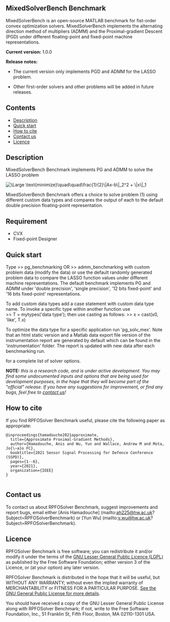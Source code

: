 ##  MixedSolverBench Benchmark

MixedSolverBench is an open-source MATLAB benchmark for fist-order convex optimization solvers. MixedSolverBench implements the alternating direction method of multipliers (ADMM) and the Proximal-gradient Descent (PGD) under different floating-point and fixed-point machine representations. 

**Current version:** 1.0.0

**Release notes:** 

* The current version only implements PGD and ADMM for the LASSO problem.

* Other first-order solvers and other problems will be added in future releases. 

## Contents
* [Description](#Description)
* [Quick start](#QuickStart)
* [How to cite](#References)
* [Contact us](#Contacts)
* [Licence](#Licence)


## Description<a name="Description"></a>

MixedSolverBench Benchmark implements PG and ADMM to solve the LASSO problem

<img src="https://latex.codecogs.com/svg.latex?\Large&space;(1)\quad\quad\text{minimize}\quad\quad\frac{1}{2}\|Ax-b\|_2^2+\|x\|_1" title="\Large \text{minimize}\quad\quad\frac{1}{2}\|Ax-b\|_2^2 + \|x\|_1" />

MixedSolverBench Benchmark offers a choice to solve problem (1) using different custom data types and compares the output of each to the default double precision floating-point representation.

## Requirement<a name="Requirement"></a>

* CVX
* Fixed-point Designer

## Quick start<a name="QuickStart"></a>

Type
 	>> pg_benchmarking
OR
	>> admm_benchmarking
with custom problem data (modify the data) or use the default randomly generated problem data to compare the LASSO function values under different machine representations. The default benchmark implements PG and ADMM under 'double precision', 'single precision', '12 bits fixed-point' and  '16 bits fixed-point' representations. 

To add custom data types add a case statement with custom data type name. To invoke a specific type within another function use  
	>> T = mytypes('data type');
then use casting as follows:
	>> x = cast(x0, 'like', T.x)

To optimize the data type for a specific application run 'pg_solv_mex'. Note that an html static version and a Matlab data export file version of the instrumentation report are generated by default which can be found in the 'instrumentation' folder. The report is updated with new data after each benchmarking run.
	
for a complete list of solver options.
	
**NOTE:** _this is a research code, and is under active development. You may find 
some undocumented inputs and options that are being used for development 
purposes, in the hope that they will become part of the "official" release. If 
you have any suggestions for improvement, or find any bugs, feel free to [contact us](#Contacts)!_


## How to cite<a name="References"></a>

If you find RPFOSolver Benchmark useful, please cite the following paper as appropriate:

```
@inproceedings{hamadouche2021approximate,
  title={Approximate Proximal-Gradient Methods},
  author={Hamadouche, Anis and Wu, Yun and Wallace, Andrew M and Mota, Jo{\~a}o FC},
  booktitle={2021 Sensor Signal Processing for Defence Conference (SSPD)},
  pages={1--6},
  year={2021},
  organization={IEEE}
}
	
```

## Contact us<a name="Contacts"></a>
To contact us about RPFOSolver Benchmark, suggest improvements and report bugs, email either [Anis Hamadouche] (mailto:ah225@hw.ac.uk?Subject=RPFOSolverBenchmark) or [Yun Wu] (mailto:y.wu@hw.ac.uk?Subject=RPFOSolverBenchmark).


## Licence<a name="Licence"></a>

RPFOSolver Benchmark is free software; you can redistribute it and/or modify it under the terms 
of the [GNU Lesser General Public Licence (LGPL)](https://www.gnu.org/licenses/lgpl-3.0.en.html) as published by the Free Software
Foundation; either version 3 of the Licence, or (at your option) any later version.

RPFOSolver Benchmark is distributed in the hope that it will be useful, but WITHOUT ANY WARRANTY;
without even the implied warranty of MERCHANTABILITY or FITNESS FOR A PARTICULAR
PURPOSE. [See the GNU General Public License for more details](https://www.gnu.org/licenses/gpl-3.0.en.html).

You should have received a copy of the GNU Lesser General Public License along 
with RPFOSolver Benchmark; if not, write to the Free Software Foundation, Inc., 51 Franklin St, Fifth Floor, Boston, MA 02110-1301 USA.
